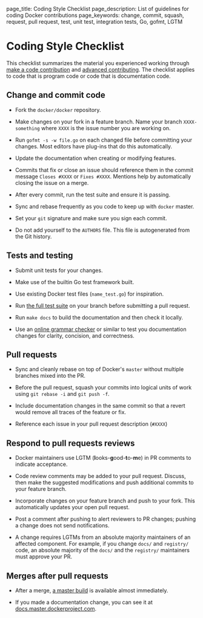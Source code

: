 page_title: Coding Style Checklist
page_description: List of guidelines for coding Docker contributions
page_keywords: change, commit, squash, request, pull request, test, unit test, integration tests, Go, gofmt, LGTM

# Coding Style Checklist

This checklist summarizes the material you experienced working through [make a code contribution](/project/make-a-contribution) and [advanced contributing](/project/advanced-contributing).  The checklist applies to code that is program code or code that is documentation code.

## Change and commit code

* Fork the `docker/docker` repository.

* Make changes on your fork in a feature branch. Name your branch `XXXX-something` where `XXXX` is the issue number you are working on.

* Run `gofmt -s -w file.go` on each changed file before
committing your changes. Most editors have plug-ins that do this automatically.

* Update the documentation when creating or modifying features. 

* Commits that fix or close an issue should reference them in the commit message
`Closes #XXXX` or `Fixes #XXXX`. Mentions help by automatically closing the
issue on a merge.

* After every commit, run the test suite and ensure it is passing.

* Sync and rebase frequently as you code to keep up with `docker` master.

* Set your `git` signature and make sure you sign each commit.

* Do not add yourself to the `AUTHORS` file. This file is autogenerated from the Git history.

## Tests and testing

* Submit unit tests for your changes. 

* Make use of the builtin Go test framework built. 

* Use existing Docker test files (`name_test.go`) for inspiration. 

* Run <a href="../test-and-docs" target="_blank">the full test suite</a> on your branch before submitting a pull request.

* Run `make docs` to build the documentation and then check it locally.

* Use an <a href="http://www.hemingwayapp.com" target="_blank">online grammar
checker</a> or similar to test you documentation changes for clarity, concision,
and correctness.

## Pull requests

* Sync and cleanly rebase on top of Docker's `master` without multiple branches
mixed into the PR.

* Before the pull request, squash your commits into logical units of work using `git rebase -i` and `git push -f`. 

* Include documentation changes in the same commit so that a revert would remove all traces of the feature or fix.

* Reference each issue in your pull request description (`#XXXX`)

## Respond to pull requests reviews 

* Docker maintainers use LGTM (**l**ooks-**g**ood-**t**o-**m**e) in PR comments to indicate acceptance.

* Code review comments may be added to your pull request. Discuss, then make the
suggested modifications and push additional commits to your feature branch. 

* Incorporate changes on your feature branch and push to your fork. This automatically updates your open pull request.

* Post a comment after pushing to alert reviewers to PR changes; pushing a change does not send notifications.

* A change requires LGTMs from an absolute majority maintainers of an affected component. For example, if you change `docs/` and `registry/` code, an absolute majority of the `docs/` and the `registry/` maintainers must approve your PR.

## Merges after pull requests

* After a merge, [a master build](https://master.dockerproject.com/) is available almost immediately. 

* If you made a documentation change, you can see it at [docs.master.dockerproject.com](http://docs.master.dockerproject.com/). 
